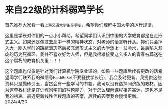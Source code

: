 # 来自22级的计科弱鸡学长

首先推荐大家看一看`上海交通大学生存手册`，希望你们理解中国大学的运行规律。

这里是学长对你们的一点小小帮助，希望同学们认识到中国的大学教育都是在走形式主义。如果还是像过去高中一样的精神状态，对老师的话言听计从。你们只会掉入大一刚入学时的踌躇满志然后被充满形式主义的大学泼上一盆冷水，最后陷入颓废的历史死循环。我并不喜欢好为人师，但是我很难接受这么多人的青春被葬送在这个腐朽的教育机关里！！！

这个题库也仅仅是针对我们计算机学院专业课的，如果一些题库后续有更改的话希望同学们联系我的微信号`HashBuke`(不要骚扰学长哦)，我会及时更新。我提供这些资料只是抛砖引玉，当然会有一些学习的书籍，我可以没有选择同济版的教材，因为这套教材还是在训练同学们的写题能力，对于怎么理解课程相差甚远，这也不是我的初衷。最近更新线性代数题库的答案，后续的答案我会慢慢更新。
                                                                                                                                                                                                                                                                                                                                                                                                                                                                                                                                 2024/4/20
